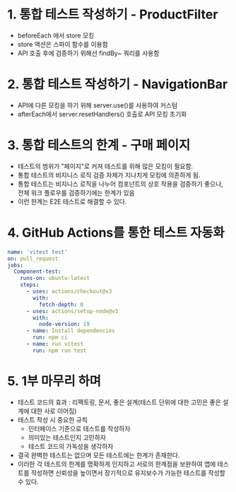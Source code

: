 # 1. 통합 테스트  작성하기 - ProductFilter
- beforeEach 에서 store 모킹
- store 액션은 스파이 함수를 이용함
- API 호출 후에 검증하기 위해선 findBy~ 쿼리를 사용함

# 2. 통합 테스트  작성하기 - NavigationBar
- API에 다른 모킹을 하기 위해 server.use()를 사용하여 커스텀
- afterEach에서 server.resetHandlers() 호출로 API 모킹 초기화

# 3. 통합 테스트의 한계 - 구매 페이지
- 테스트의 범위가 "페이지"로 커져 테스트를 위해 많은 모킹이 필요함.
- 통합 테스트의 비지니스 로직 검증 자체가 지나치게 모킹에 의존하게 됨.
- 통합 테스트는 비지니스 로직을 나누어 컴포넌트의 상호 작용을 검증하기 좋으나, 전체 워크 플로우를 검증하기에는 한계가 있음
- 이런 한계는 E2E 테스트로 해결할 수 있다.

# 4. GitHub Actions를 통한 테스트 자동화
```yml
name: 'vitest test'
on: pull_request
jobs:
  Component-test:
    runs-on: ubuntu-latest
    steps:
      - uses: actions/checkout@v3
        with:
          fetch-depth: 0
      - uses: actions/setup-node@v3
        with:
          node-version: 19
      - name: Install dependencies
        run: npm ci
      - name: run vitest
        run: npm run test
```

# 5. 1부 마무리 하며
- 테스트 코드의 효과 : 리팩토링, 문서, 좋은 설계(테스트 단위에 대한 고민은 좋은 설계에 대한 사로 이어짐)
- 테스트 작성 시 중요한 규칙
  - 인터페이스 기준으로 테스트를 작성하자
  - 의미있는 테스트인지 고민하자
  - 테스트 코드의 가독성을 생각하자
- 결국 완벽한 테스트는 없으며 모든 테스트에는 한계가 존재한다.
- 이러한 각 테스트의 한계를 명확하게 인지하고 서로의 한계점을 보완하여 앱에 테스트를 작성하면 신뢰성을 높이면서 장기적으로 유지보수가 가능한 테스트를 작성할 수 있다.


